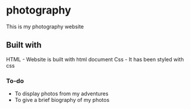 # photography
This is my photography website

## Built with
HTML - Website is built with html document
Css - It has been styled with css

### To-do
* To display photos from my adventures
* To give a brief biography of my photos
